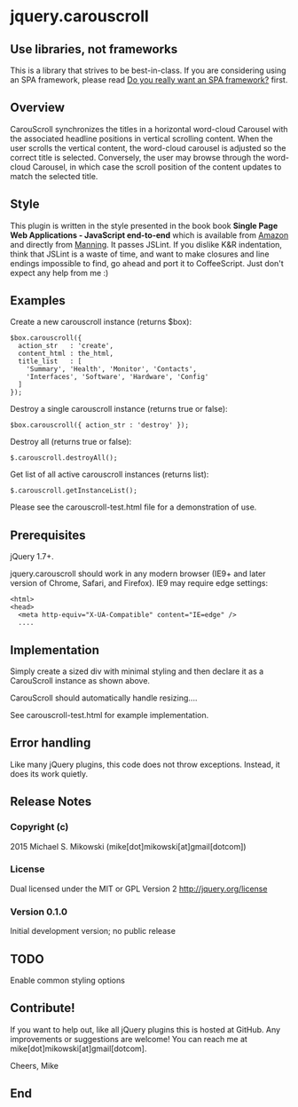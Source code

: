 # jquery.carouscroll
## Use libraries, not frameworks
This is a library that strives to be best-in-class.
If you are considering using an SPA framework, please read [Do you
really want an SPA framework?][0] first.

## Overview
CarouScroll synchronizes the titles in a horizontal word-cloud
Carousel with the associated headline positions in vertical scrolling
content.  When the user scrolls the vertical content, the word-cloud 
carousel is adjusted so the correct title is selected.  Conversely,
the user may browse through the word-cloud Carousel, in which
case the scroll position of the content updates to match the
selected title.

## Style
This plugin is written in the style presented in the book
book **Single Page Web Applications - JavaScript end-to-end**
which is available from [Amazon][1] and directly from [Manning][2].
It passes JSLint.  If you dislike K&R indentation, think that JSLint
is a waste of time, and want to make closures and line endings
impossible to find, go ahead and port it to CoffeeScript.  Just
don't expect any help from me :)

## Examples
Create a new carouscroll instance (returns $box):

    $box.carouscroll({
      action_str   : 'create',
      content_html : the_html,
      title_list   : [ 
        'Summary', 'Health', 'Monitor', 'Contacts',
        'Interfaces', 'Software', 'Hardware', 'Config'
      ]
    });

Destroy a single carouscroll instance (returns true or false):

    $box.carouscroll({ action_str : 'destroy' });


Destroy all (returns true or false):

    $.carouscroll.destroyAll();

Get list of all active carouscroll instances (returns list):

    $.carouscroll.getInstanceList();

Please see the carouscroll-test.html file for a demonstration of use.

## Prerequisites
jQuery 1.7+.

jquery.carouscroll should work in any modern browser (IE9+ and later version of
Chrome, Safari, and Firefox). IE9 may require edge settings:

    <html>
    <head>
      <meta http-equiv="X-UA-Compatible" content="IE=edge" />
      ....

## Implementation
Simply create a sized div with minimal styling and then 
declare it as a CarouScroll instance as shown above.

CarouScroll should automatically handle resizing....

See carouscroll-test.html for example implementation.

## Error handling
Like many jQuery plugins, this code does not throw exceptions. Instead,
it does its work quietly.

## Release Notes
### Copyright (c)
2015 Michael S. Mikowski (mike[dot]mikowski[at]gmail[dotcom])

### License
Dual licensed under the MIT or GPL Version 2 http://jquery.org/license

### Version 0.1.0
Initial development version; no public release

## TODO
Enable common styling options

## Contribute!
If you want to help out, like all jQuery plugins this is hosted at
GitHub. Any improvements or suggestions are welcome! You can reach me at
mike[dot]mikowski[at]gmail[dotcom].

Cheers, Mike

## End
[0]:http://mmikowski.github.io/no-frameworks
[1]:http://www.amazon.com/dp/1617290750
[2]:http://manning.com/mikowski
